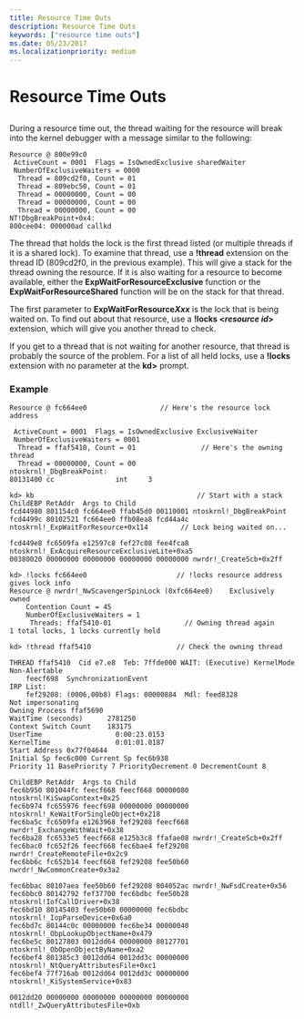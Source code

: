 ```yaml
---
title: Resource Time Outs
description: Resource Time Outs
keywords: ["resource time outs"]
ms.date: 05/23/2017
ms.localizationpriority: medium
---
```


# Resource Time Outs


## <span id="ddk_resource_time_outs_dbg"></span><span id="DDK_RESOURCE_TIME_OUTS_DBG"></span>


During a resource time out, the thread waiting for the resource will break into the kernel debugger with a message similar to the following:

```console
Resource @ 800e99c0
 ActiveCount = 0001  Flags = IsOwnedExclusive sharedWaiter
 NumberOfExclusiveWaiters = 0000
  Thread = 809cd2f0, Count = 01
  Thread = 809ebc50, Count = 01
  Thread = 00000000, Count = 00
  Thread = 00000000, Count = 00
  Thread = 00000000, Count = 00
NT!DbgBreakPoint+0x4:
800cee04: 000000ad callkd 
```

The thread that holds the lock is the first thread listed (or multiple threads if it is a shared lock). To examine that thread, use a **!thread** extension on the thread ID (809cd2f0, in the previous example). This will give a stack for the thread owning the resource. If it is also waiting for a resource to become available, either the **ExpWaitForResourceExclusive** function or the **ExpWaitForResourceShared** function will be on the stack for that thread.

The first parameter to **ExpWaitForResource*Xxx*** is the lock that is being waited on. To find out about that resource, use a **!locks &lt;*resource id*&gt;** extension, which will give you another thread to check.

If you get to a thread that is not waiting for another resource, that thread is probably the source of the problem. For a list of all held locks, use a **!locks** extension with no parameter at the **kd&gt;** prompt.

### <span id="example"></span><span id="EXAMPLE"></span>Example

```console
Resource @ fc664ee0                  // Here's the resource lock address

 ActiveCount = 0001  Flags = IsOwnedExclusive ExclusiveWaiter
 NumberOfExclusiveWaiters = 0001
  Thread = ffaf5410, Count = 01                // Here's the owning thread
  Thread = 00000000, Count = 00
ntoskrnl!_DbgBreakPoint:
80131400 cc               int     3

kd> kb                                        // Start with a stack
ChildEBP RetAddr  Args to Child
fcd44980 801154c0 fc664ee0 ffab45d0 00110001 ntoskrnl!_DbgBreakPoint
fcd4499c 80102521 fc664ee0 ffb08ea8 fcd44a4c ntoskrnl!_ExpWaitForResource+0x114        // Lock being waited on...

fcd449e8 fc6509fa e12597c8 fef27c08 fee4fca8 ntoskrnl!_ExAcquireResourceExclusiveLite+0xa5
00380020 00000000 00000000 00000000 00000000 nwrdr!_CreateScb+0x2ff

kd> !locks fc664ee0                      // !locks resource address gives lock info
Resource @ nwrdr!_NwScavengerSpinLock (0xfc664ee0)    Exclusively owned
    Contention Count = 45
    NumberOfExclusiveWaiters = 1
     Threads: ffaf5410-01                  // Owning thread again
1 total locks, 1 locks currently held

kd> !thread ffaf5410                     // Check the owning thread

THREAD ffaf5410  Cid e7.e8  Teb: 7ffde000 WAIT: (Executive) KernelMode Non-Alertable
    feecf698  SynchronizationEvent
IRP List:
    fef29208: (0006,00b8) Flags: 00000884  Mdl: feed8328
Not impersonating
Owning Process ffaf5690
WaitTime (seconds)      2781250
Context Switch Count    183175
UserTime                  0:00:23.0153
KernelTime                0:01:01.0187
Start Address 0x77f04644
Initial Sp fec6c000 Current Sp fec6b938
Priority 11 BasePriority 7 PriorityDecrement 0 DecrementCount 8

ChildEBP RetAddr  Args to Child
fec6b950 801044fc feecf668 feecf668 00000080 ntoskrnl!KiSwapContext+0x25
fec6b974 fc655976 feecf698 00000000 00000000 ntoskrnl!_KeWaitForSingleObject+0x218
fec6ba5c fc6509fa e1263968 fef29208 feecf668 nwrdr!_ExchangeWithWait+0x38
fec6ba28 fc6533e5 feecf668 e125b3c8 ffafae08 nwrdr!_CreateScb+0x2ff
fec6bac0 fc652f26 feecf668 fec6bae4 fef29208 nwrdr!_CreateRemoteFile+0x2c9
fec6bb6c fc652b14 feecf668 fef29208 fee50b60 nwrdr!_NwCommonCreate+0x3a2

fec6bbac 80107aea fee50b60 fef29208 804052ac nwrdr!_NwFsdCreate+0x56
fec6bbc0 80142792 fef37700 fec6bdbc fee50b28 ntoskrnl!IofCallDriver+0x38
fec6bd10 80145403 fee50b60 00000000 fec6bdbc ntoskrnl!_IopParseDevice+0x6a0
fec6bd7c 80144c0c 00000000 fec6be34 00000040 ntoskrnl!_ObpLookupObjectName+0x479
fec6be5c 80127803 0012dd64 00000000 80127701 ntoskrnl!_ObOpenObjectByName+0xa2
fec6bef4 801385c3 0012dd64 0012dd3c 00000000 ntoskrnl!_NtQueryAttributesFile+0xc1
fec6bef4 77f716ab 0012dd64 0012dd3c 00000000 ntoskrnl!_KiSystemService+0x83

0012dd20 00000000 00000000 00000000 00000000 ntdll!_ZwQueryAttributesFile+0xb 
```

 

 





